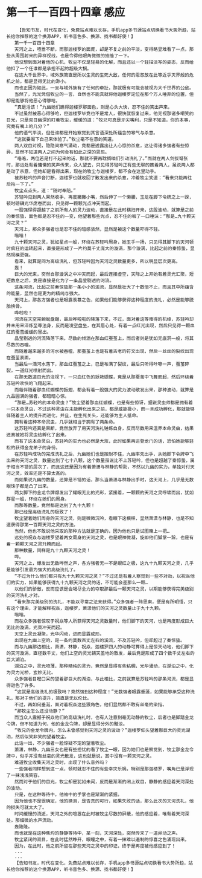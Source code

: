 # 第一千一百四十四章 感应
        【告知书友，时代在变化，免费站点难以长存，手机app多书源站点切换看书大势所趋，站长给你推荐的这个换源APP，听书音色多、换源、找书都好使！】
       第一千一百四十四章
       天河之上，喧嚣不断，而那迦楼罗的面庞，却是不复之前的平淡，变得略显难看了一点，那些从周围射来的异样视线，也是令得他眼角微微的抽搐了一下。
       他没想到面对着他的心机，牧尘不仅是轻易的化解，而且还以一个轻描淡写的姿态，反而给他扣了一个任谁都是承担不起的超级大锅。
       在这大千世界中，域外族简直是所以生灵的生死大敌，任何的恩怨放在此等近乎灭界般的危机之前，都是显得无比的渺小。
       而也正因为如此，一旦与域外族有了任何的牵扯，那就极有可能会被视为大千世界的公敌。
       当然了，光光凭借牧尘的一言，自然也不能真就将他迦楼罗定位在那个万人唾弃的位置，但却是能够将他恶心得够呛。
       “真是活该！”九幽她们瞧得迦楼罗那面色，则是心头大快，忍不住的笑出声来。
       不过虽然被恶心得够呛，但迦楼罗毕竟也不是常人，很快就恢复过来，他无视那诸多嘲笑的目光，只是双目幽深的盯着牧尘，缓缓的道：“牧兄可真是牙尖嘴利，只是不知道，你的本事，究竟有嘴上的几分？”
       他的语气平淡，但任谁都是开始察觉到其言语深处所蕴含的寒气与杀意。
       “这就要阁下自己来体验了。”牧尘毫不在意的笑道。
       两人双目对视，隐隐间寒气涌动，竟都是透露出让人心惊的杀意，这让得诸多强者有些惊异，显然不知道两人之间为何会有如此之深的恩怨。
       “咯咯，两位若是打不起来的话，那就不要再耽搁咱们引动洗礼了。”而就在两人剑拔弩张时，那远处有着慵懒的笑声传来，众人望去，只见得苏轻吟正有些无聊的瞧着两人，虽说两人都是动了杀意，但她却是看得出来，现在的牧尘与迦楼罗，都不会在这里动手。
       被苏轻吟的声音打断，迦楼罗也就收回了散发出来的杀意，冲着牧尘笑道：“看来只能再往后拖一下了。”
       牧尘点点头，道：“随时奉陪。”
       苏轻吟见到两人果然收手，再度撇撇小嘴，然后伸了一个懒腰，玉足在脚下令牌之上一跺，顿时磅礴光华席卷而出，只见得一颗颗光点冲天而起。
       一股强悍得超越了之前所有人的灵力波动，直接是在此时横扫开来，这股波动，就算是之前的秦惊蛰，面色都是忍不住的一变，他望着那些光点，忍不住的咽了一口唾沫：“那是…九十颗天河之灵？”
       天河上，那众多强者也是忍不住的暗感骇然，显然是被这个数量吓得不轻。
       嗡嗡！
       九十颗天河之灵，犹如星点一般，环绕在苏轻吟周身，她玉手一扬，只见得其脚下的天河顿时疯狂的运转起来，直接是形成了一片约莫千丈庞大的漩涡，那个漩涡，比起之前的秦惊蛰，显然规模更强。
       看来，就算是同为高级洗礼，但苏轻吟因为天河之灵数量更多，所以明显层次更高。
       轰！
       巨大的光束，突然自那漩涡之中冲天而起，最后连接虚空，天际之上开始有着灵光汇聚，短短数息之后，竟是直接是化为了一条晶莹剔透的河流。
       这条河流，比起之前秦惊蛰那一条小小的溪流，显然是壮大了十数倍不止，而且其中所蕴含的能量，显然也是更为的精纯与强大。
       天河上，那各方强者也是眼露羡慕之色，如果他们能够获得这种程度的洗礼，必然是能够脱胎换骨。
       哗啦啦！
       河流在天空完蜿蜒盘踞，最后哗啦啦的降落下来，不过，面对着这等难得的机缘，苏轻吟却并未用来淬炼至尊法身，反而是凌空盘坐，在其眉心处，有着一点红光出现，然后只见得一颗血红的蚕茧缓缓的冒出。
       晶莹剔透的河流降落下来，尽数的倾洒在那血红蚕茧上，而后者则是犹如无底洞一般，将其尽数的吞噬。
       而随着越来越多的河水被吞噬，那蚕茧上也是有着古老的符文出现，然后一丝丝的裂纹出现在蚕茧表面。
       当最后一滴河水落下，那血红蚕茧之上，已是布满了裂纹，最后只听得咔嚓一声，蚕茧碎裂，一道红光喷射而出。
       在那无数道目光的注视下，一只血红色的妖艳蝴蝶，竟是从那蚕茧中飞舞而起，然后环绕着苏轻吟欢快的飞翔起来。
       而每伴随着那血红蝴蝶的振翅，都会有着一股强大的灵力波动散发出来，那种波动，就算是九品圆满的强者，都暗暗心惊。
       “那是…苏轻吟的本命灵虫？”牧尘望着那血红蝴蝶，也是有些惊讶，据说灵虫师都是拥有着一只本命灵虫，不过这种灵虫在未能孵化出来之前，都是威能极小，而一旦成功孵化，那就能够伴随着主人的提升而进化，并且，在生死关头，还能够为主人抵命。
       拥有着这种本命灵虫，几乎就相当于拥有了两条命。
       这苏轻吟还真是果断，竟然放弃了用天河洗礼锤炼自身，反而尽数用来温养本命灵虫，结果还真被她将灵虫给孵化了出来。
       而有了这本命灵虫，苏轻吟的实力也必然是大涨，此时如果再进登龙门的话，恐怕她能够轻松的获得金龙弟子的身份。
       在苏轻吟成功的完成洗礼之后，九幽她们也是按耐不住，九幽率先出手，从她脚下令牌中飞出来的天河之灵，数量达到了七十八颗，这个数量虽说比不上苏轻吟，但也是超越了秦惊蛰，属于相当不错的层次了，而且这还是因为有着萧潇与林静的帮助，不然以九幽的实力，单独对付天河之灵，效率还是不算太高的。
       而如果说九幽的数量，还算是不错的话，那么当萧潇与林静出手时，这天河上，几乎是无数眼珠子都是凸了出来。
       两女脚下的金龙令牌爆发出了耀眼无比的光彩，紧接着，一颗颗的天河之灵呼啸而出，犹如群星一般，环绕在她们的周身。
       而那等数量，竟然都是达到了九十九颗！
       那已经是高级洗礼的极致了！
       牧尘望着她们周身的天河之灵，则是微微沉吟，看眼下这模样，显然萧潇与林静，也是不知道获得那第一百颗天河之灵的方法。
       当然，他也不敢说他采取的那种方法就是正确的，因为他也只是试图赌上一把…
       远处的祝焱与迦楼罗望着两女周身的天河之灵，也是眼神微凝，旋即他们脚掌一跺，也是有着一颗颗天河之灵升腾而起。
       那种数量，同样是九十九颗天河之灵！
       哗。
       天河之上，爆发出无数哗然之声，各方强者无一不是眼红之极，这九十九颗天河之灵，几乎是能够引发最为强大的高级洗礼了。
       “不过为什么他们都只有九十九颗天河之灵？”不过还是有着人察觉到一些不对劲，以祝焱他们的实力，如果能够获得九十九颗天河之灵的话，不可能会差那么一颗…
       以他们的骄傲，反而应该是会竭尽全力的夺取那最后一颗天河之灵，以期能够获得完美级别的天河洗礼才对。
       “看来那完美级别的洗礼，不能以寻常之法来获得。”众多强者一阵思索，便是有所明悟，只有这个理由，才能解释祝焱，迦楼罗，萧潇他们的天河之灵数量止于九十九颗。
       嗡嗡。
       而在众多强者惊叹于祝焱等人所获得天河之灵数量时，他们脚下的天河，也是再度形成巨大无比的漩涡，光束冲天而起。
       天空上灵云凝聚，光华闪动，进而显露成形。
       出现在九幽上空的，是一条约莫数百丈左右的溪流，不及苏轻吟，但却超过了秦惊蛰。
       而与九幽那边相比，萧潇，林静，祝焱，迦楼罗四人的动静可算得上是惊天动地，他们脚下的天河漩涡，直径数千丈，他们上空的灵光铺天盖地的散发，最后竟是形成了四个数千丈左右的巨大湖泊。
       湖泊之中，灵光喷薄，那种精纯的灵力，竟然是显得有些粘稠，光华涌动，在湖泊之中，化为灵力光桥，玄妙无比。
       众多强者目瞪口呆的望着那巨大的湖泊，与此相比，之前就算是苏轻吟的那条河流，都是显得逊色了许多。
       “这就是高级洗礼的极致吗？竟然强到这种程度！”无数强者眼露垂涎，如果能够承受这种洗礼，那对于他们的提升，简直是无以伦比。
       不过，再如何垂涎，面对着祝焱这些狠角色，他们显然都不敢有丝毫的染指。
       “那牧尘怎么还没动静？”
       而当众人震撼于祝焱他们的高级洗礼时，也有人注意到毫无动静的牧尘，后者也是脚踏金龙令牌，但不知道为何，他的金龙令牌，却是显得分外的黯淡。
       “牧兄的金龙令牌内，怎么未曾感觉到天河之灵的波动？”迦楼罗仰头望着那巨大的灵光湖泊，然后似笑非笑的望着牧尘。
       此话一出，不少强者一脸惊疑不定的望着牧尘。
       萧潇，林静，九幽三女也是有些担忧的看了牧尘一眼，因为她们也是察觉到，牧尘那金龙令牌中，似乎并没有丝毫的灵光散发，这也就是说，其中没有一颗天河之灵。
       难道牧尘收集天河之灵时，出现了什么意外吗？
       一些强者同样想到这一点，顿时就忍不住的有些幸灾乐祸，特别是那迦楼罗，嘴角已是浮现了一抹浅浅笑容。
       然而对于他们的目光，牧尘却是犹如未闻，反而是渐渐的闭上双目，静静的感应着天河深处的波动。
       只是，在这种等待中，他袖中的手掌也是渐渐的紧握。
       因为他也不是很确定，他的猜测，是否真的可行，如果失败的话，那么此次的天河洗礼，他的损失可就太大了。
       时间缓慢的流逝，天河之外的喧嚣在此时被牧尘尽数的屏蔽，他的感应着，唯有着天河深处，那细微的水声流动。
       轰隆隆。
       而也就是在这种焦灼的静静等待中，某一刻，天河深处，突然传来了一道异动之声。
       牧尘紧闭的双目，在此时猛然睁开，眼瞳之中，有着一抹难以遏制的惊喜之色涌现出来。
       因为，在此时，他之前所留在那些天河之灵中的印记，终于是再度被他感应到了！
       ...
       ...
       【告知书友，时代在变化，免费站点难以长存，手机app多书源站点切换看书大势所趋，站长给你推荐的这个换源APP，听书音色多、换源、找书都好使！】